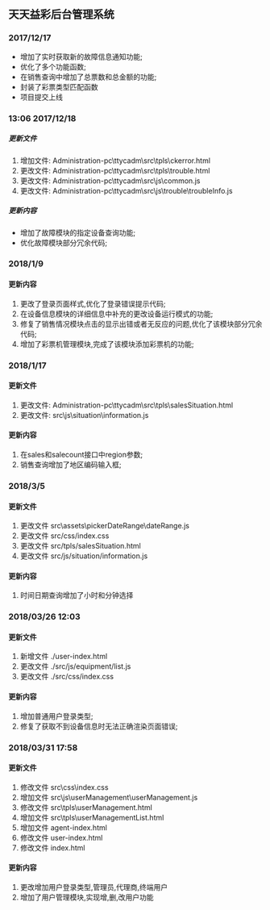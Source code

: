 ## 天天益彩后台管理系统
### 2017/12/17
* 增加了实时获取新的故障信息通知功能;
* 优化了多个功能函数;
* 在销售查询中增加了总票数和总金额的功能;
* 封装了彩票类型匹配函数
* 项目提交上线
### 13:06 2017/12/18
##### 更新文件
1. 增加文件: Administration-pc\ttycadm\src\tpls\ckerror.html
2. 更改文件: Administration-pc\ttycadm\src\tpls\trouble.html
3. 更改文件: Administration-pc\ttycadm\src\js\common.js
4. 更改文件: Administration-pc\ttycadm\src\js\trouble\troubleInfo.js
##### 更新内容
* 增加了故障模块的指定设备查询功能;
* 优化故障模块部分冗余代码;
### 2018/1/9
#### 更新内容
1. 更改了登录页面样式,优化了登录错误提示代码;
2. 在设备信息模块的详细信息中补充的更改设备运行模式的功能;
3. 修复了销售情况模块点击的显示出错或者无反应的问题,优化了该模块部分冗余代码;
4. 增加了彩票机管理模块,完成了该模块添加彩票机的功能;
### 2018/1/17
#### 更新文件
1. 更改文件: Administration-pc\ttycadm\src\tpls\salesSituation.html
2. 更改文件: src\js\situation\information.js
#### 更新内容
1. 在sales和salecount接口中region参数;
2. 销售查询增加了地区编码输入框;
### 2018/3/5
#### 更新文件
1. 更改文件 src\assets\pickerDateRange\dateRange.js
2. 更改文件 src/css/index.css
3. 更改文件 src/tpls/salesSituation.html
4. 更改文件 src/js/situation/information.js
#### 更新内容
1. 时间日期查询增加了小时和分钟选择
### 2018/03/26 12:03
#### 更新文件
1. 新增文件 ./user-index.html
2. 更改文件 ./src/js/equipment/list.js
3. 更改文件 ./src/css/index.css
#### 更新内容
1. 增加普通用户登录类型;
2. 修复了获取不到设备信息时无法正确渲染页面错误;
### 2018/03/31 17:58
#### 更新文件
1. 修改文件 src\css\index.css
2. 增加文件 src\js\userManagement\userManagement.js
3. 修改文件 src\tpls\userManagement.html
4. 增加文件 src\tpls\userManagementList.html
5. 增加文件 agent-index.html
6. 修改文件 user-index.html
7. 修改文件 index.html
#### 更新内容
1. 更改增加用户登录类型,管理员,代理商,终端用户
2. 增加了用户管理模块,实现增,删,改用户功能
